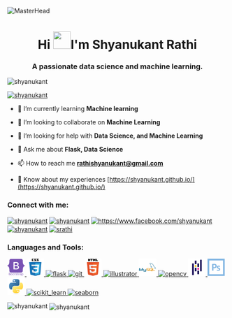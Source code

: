 ![MasterHead](https://blogger.googleusercontent.com/img/b/R29vZ2xl/AVvXsEjeRiCVJ6lCexHR4-Sv_5uEibcHtFBZOQyvpcfVgGSv771_9mkbjZr8IHe9tzGRRmOmvjPzJWk2LKyYiTuLShrBHfPpnnh7H0odbHMkOeNaHgNuPPxSh8aQZ-Ve6WGSXr1g_DZaC2rzEwejpANQb8W3vSTiXcGQgLRwyiinBuLZ4L9OqBVT4_coDELq/s1600/shyanukant.gif)
<h1 align="center" >Hi <img src="https://blogger.googleusercontent.com/img/b/R29vZ2xl/AVvXsEglknnLr6Aeblqm0PIeoh6pB90qxrrVQSSMYTUMOdqOpoBy-bWvNQGfsfRoTSuGAkl3R9i_RubUS4oqBrSHLAMhHKaRklnIyIhEBEfPKdoFSjRMnP4fwFOuDzxETZKJbFAMb2oiQLPUyD6KUR5PJI8K8fi3D6-oIL52hg0Og1rmx_LWmlKSWzw4ceGT/s1600/wave.gif" width="40" height="40" />I'm Shyanukant Rathi</h1>
<h3 align="center">A passionate data science and machine learning.</h3>

<p align="left"> <img src="https://komarev.com/ghpvc/?username=shyanukant&label=Profile%20views&color=0e75b6&style=flat" alt="shyanukant" /> </p>

<p align="left"> <a href="https://twitter.com/shyanukant" target="blank"><img src="https://img.shields.io/twitter/follow/shyanukant?logo=twitter&style=for-the-badge" alt="shyanukant" /></a> </p>

- 🌱 I’m currently learning **Machine learning**

- 👯 I’m looking to collaborate on **Machine Learning**

- 🤝 I’m looking for help with **Data Science, and Machine Learning**

- 💬 Ask me about **Flask, Data Science**

- 📫 How to reach me **rathishyanukant@gmail.com**

- 📄 Know about my experiences [https://shyanukant.github.io/](https://shyanukant.github.io/)

<h3 align="left">Connect with me:</h3>
<p align="left">
<a href="https://twitter.com/shyanukant" target="blank"><img align="center" src="https://user-images.githubusercontent.com/72182251/183251470-ed2db06d-19f0-4aa4-a454-1a925183a297.png" alt="shyanukant" height="30" width="30" /></a>
<a href="https://linkedin.com/in/shyanukant" target="blank"><img align="center" src="https://user-images.githubusercontent.com/72182251/183251495-73c4d222-039b-444d-a41d-17da45c75484.png" alt="shyanukant" height="30" width="30" /></a>
<a href="https://fb.com/shyanukant" target="blank"><img align="center" src="https://user-images.githubusercontent.com/72182251/183251520-c35054c1-cfff-4e0b-b39e-0db8385afc69.png" alt="https://www.facebook.com/shyanukant" height="30" width="30" /></a>
<a href="https://instagram.com/shyanukant" target="blank"><img align="center" src="https://user-images.githubusercontent.com/72182251/183251543-72d6b590-387b-4a00-9594-1deff8352f16.png" alt="shyanukant" height="30" width="30" /></a>
<a href="https://www.behance.net/srathi" target="blank"><img align="center" src="https://user-images.githubusercontent.com/72182251/183251636-5c4bca62-3264-4fbe-b341-042aa6dbda03.png" alt="srathi" height="30" width="30" /></a>
</p>

<h3 align="left">Languages and Tools:</h3>
<p align="left"> <a href="https://getbootstrap.com" target="_blank" rel="noreferrer"> <img src="https://raw.githubusercontent.com/devicons/devicon/master/icons/bootstrap/bootstrap-plain-wordmark.svg" alt="bootstrap" width="40" height="40"/> </a> <a href="https://www.w3schools.com/css/" target="_blank" rel="noreferrer"> <img src="https://raw.githubusercontent.com/devicons/devicon/master/icons/css3/css3-original-wordmark.svg" alt="css3" width="40" height="40"/> </a> <a href="https://flask.palletsprojects.com/" target="_blank" rel="noreferrer"> <img src="https://www.vectorlogo.zone/logos/pocoo_flask/pocoo_flask-icon.svg" alt="flask" width="40" height="40"/> </a> <a href="https://git-scm.com/" target="_blank" rel="noreferrer"> <img src="https://www.vectorlogo.zone/logos/git-scm/git-scm-icon.svg" alt="git" width="40" height="40"/> </a> <a href="https://www.w3.org/html/" target="_blank" rel="noreferrer"> <img src="https://raw.githubusercontent.com/devicons/devicon/master/icons/html5/html5-original-wordmark.svg" alt="html5" width="40" height="40"/> </a> <a href="https://www.adobe.com/in/products/illustrator.html" target="_blank" rel="noreferrer"> <img src="https://www.vectorlogo.zone/logos/adobe_illustrator/adobe_illustrator-icon.svg" alt="illustrator" width="40" height="40"/> </a> <a href="https://www.mysql.com/" target="_blank" rel="noreferrer"> <img src="https://raw.githubusercontent.com/devicons/devicon/master/icons/mysql/mysql-original-wordmark.svg" alt="mysql" width="40" height="40"/> </a> <a href="https://opencv.org/" target="_blank" rel="noreferrer"> <img src="https://www.vectorlogo.zone/logos/opencv/opencv-icon.svg" alt="opencv" width="40" height="40"/> </a> <a href="https://pandas.pydata.org/" target="_blank" rel="noreferrer"> <img src="https://raw.githubusercontent.com/devicons/devicon/2ae2a900d2f041da66e950e4d48052658d850630/icons/pandas/pandas-original.svg" alt="pandas" width="40" height="40"/> </a> <a href="https://www.photoshop.com/en" target="_blank" rel="noreferrer"> <img src="https://raw.githubusercontent.com/devicons/devicon/master/icons/photoshop/photoshop-line.svg" alt="photoshop" width="40" height="40"/> </a> <a href="https://www.python.org" target="_blank" rel="noreferrer"> <img src="https://raw.githubusercontent.com/devicons/devicon/master/icons/python/python-original.svg" alt="python" width="40" height="40"/> </a> <a href="https://scikit-learn.org/" target="_blank" rel="noreferrer"> <img src="https://upload.wikimedia.org/wikipedia/commons/0/05/Scikit_learn_logo_small.svg" alt="scikit_learn" width="40" height="40"/> </a> <a href="https://seaborn.pydata.org/" target="_blank" rel="noreferrer"> <img src="https://seaborn.pydata.org/_images/logo-mark-lightbg.svg" alt="seaborn" width="40" height="40"/> </a> </p>

<p><img align="left" src="https://github-readme-stats.vercel.app/api/top-langs?username=shyanukant&show_icons=true&locale=en&layout=compact" alt="shyanukant" /></p>

<p>&nbsp;<img align="center" src="https://github-readme-stats.vercel.app/api?username=shyanukant&show_icons=true&locale=en" alt="shyanukant" /></p>
